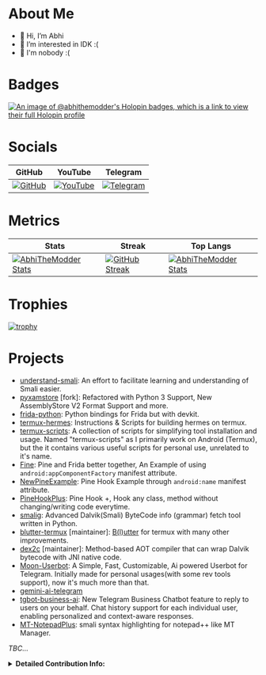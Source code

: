 # About Me
- 👋 Hi, I’m Abhi
- 👀 I’m interested in IDK :(
- 🌱 I'm nobody :(

# Badges
[![An image of @abhithemodder's Holopin badges, which is a link to view their full Holopin profile](https://holopin.me/abhithemodder)](https://holopin.io/@abhithemodder)

# Socials
| GitHub | YouTube | Telegram |
|--------|---------|----------|
| [![](https://img.shields.io/badge/Abhi-TheModder-brightgreen?style=for-the-badge&logo=github "GitHub")](https://github.com/AbhiTheModder) | [![](https://img.shields.io/badge/YouTube-AbhiTheModder-red?style=for-the-badge&logo=youtube "YouTube")]([https://github.com/AbhiTheModder](https://www.youtube.com/channel/UCtBILuQgvXHPfvOUdcmMS2Q)) | [![](https://img.shields.io/badge/Telegram-black?style=for-the-badge&logo=Telegram "Telegram")](https://t.me/joinchat/xP-wW-A5mIBmMjY1) |

# Metrics
| Stats | Streak | Top Langs |
|--------|--------|----------|
| [![AbhiTheModder Stats](https://github-readme-stats.vercel.app/api?username=AbhiTheModder&show_icons=true&theme=transparent&hide_border=true)](https://github.com/anuraghazra/github-readme-stats) | [![GitHub Streak](https://streak-stats.demolab.com?user=AbhiTheModder&theme=dracula&currStreakLabel=437C85&sideLabels=437C85&ring=007BEB&fire=007BEB&sideNums=007BEB&background=FFFFFF00&dates=437C85&hide_border=true)](https://git.io/streak-stats) | [![AbhiTheModder Stats](https://github-readme-stats.vercel.app/api/top-langs/?username=AbhiTheModder&show_icons=true&theme=transparent&hide_border=true&layout=compact)](https://github.com/anuraghazra/github-readme-stats) |


# Trophies
[![trophy](https://github-profile-trophy.vercel.app/?username=AbhiTheModder&no-bg=true&no-frame=true)](https://github.com/ryo-ma/github-profile-trophy)

# Projects
- [understand-smali](https://github.com/AbhiTheModder/understand-smali.git): An effort to facilitate learning and understanding of Smali easier.
- [pyxamstore](https://github.com/AbhiTheModder/pyxamstore.git) [fork]: Refactored with Python 3 Support, New AssemblyStore V2 Format Support and more.
- [frida-python](https://github.com/AbhiTheModder/frida-python.git): Python bindings for Frida but with devkit.
- [termux-hermes](https://github.com/AbhiTheModder/termux-hermes.git): Instructions & Scripts for building hermes on termux.
- [termux-scripts](https://github.com/AbhiTheModder/termux-scripts.git): A collection of scripts for simplifying tool installation and usage. Named "termux-scripts" as I primarily work on Android (Termux), but the it contains various useful scripts for personal use, unrelated to it's name.
- [Fine](https://github.com/AbhiTheModder/Fine.git): Pine and Frida better together, An Example of using `android:appComponentFactory` manifest attribute.
- [NewPineExample](https://github.com/AbhiTheModder/NewPineExample.git): Pine Hook Example through `android:name` manifest attribute.
- [PineHookPlus](https://github.com/RevEngiSquad/PineHookPlus.git): Pine Hook +, Hook any class, method without changing/writing code everytime.
- [smalig](https://github.com/RevEngiSquad/smalig.git): Advanced Dalvik(Smali) ByteCode info (grammar) fetch tool written in Python.
- [blutter-termux](https://github.com/dedshit/blutter-termux.git) [maintainer]: [B(l)utter](https://github.com/worawit/blutter.git) for termux with many other improvements.
- [dex2c](https://github.com/codehasan/dex2c.git) [maintainer]: Method-based AOT compiler that can wrap Dalvik bytecode with JNI native code.
- [Moon-Userbot](https://github.com/The-MoonTg-project/Moon-Userbot.git): A Simple, Fast, Customizable, Ai powered Userbot for Telegram. Initially made for personal usages(with some rev tools support), now it's much more than that.
- [gemini-ai-telegram](https://github.com/AbhiTheModder/gemini-ai-telegram.git)
- [tgbot-business-ai](https://github.com/AbhiTheModder/tgbot-business-ai.git): New Telegram Business Chatbot feature to reply to users on your behalf. Chat history support for each individual user, enabling personalized and context-aware responses.
- [MT-NotepadPlus](https://github.com/AbhiTheModder/MT-NotepadPlus.git): smali syntax highlighting for notepad++ like MT Manager.

_TBC..._


<details>
    <summary><b>Detailed Contribution Info:</b></summary>
<tr>
  <td>
    <img src="https://github.com/AbhiTheModder/AbhiTheModder/blob/main/github-metrics.svg" alt="Metrics" width="100%">
  </td>
</tr>
</details>

<!---
AbhiTheModder/AbhiTheModder is a ✨ special ✨ repository because its `README.md` (this file) appears on your GitHub profile.
You can click the Preview link to take a look at your changes.
--->
